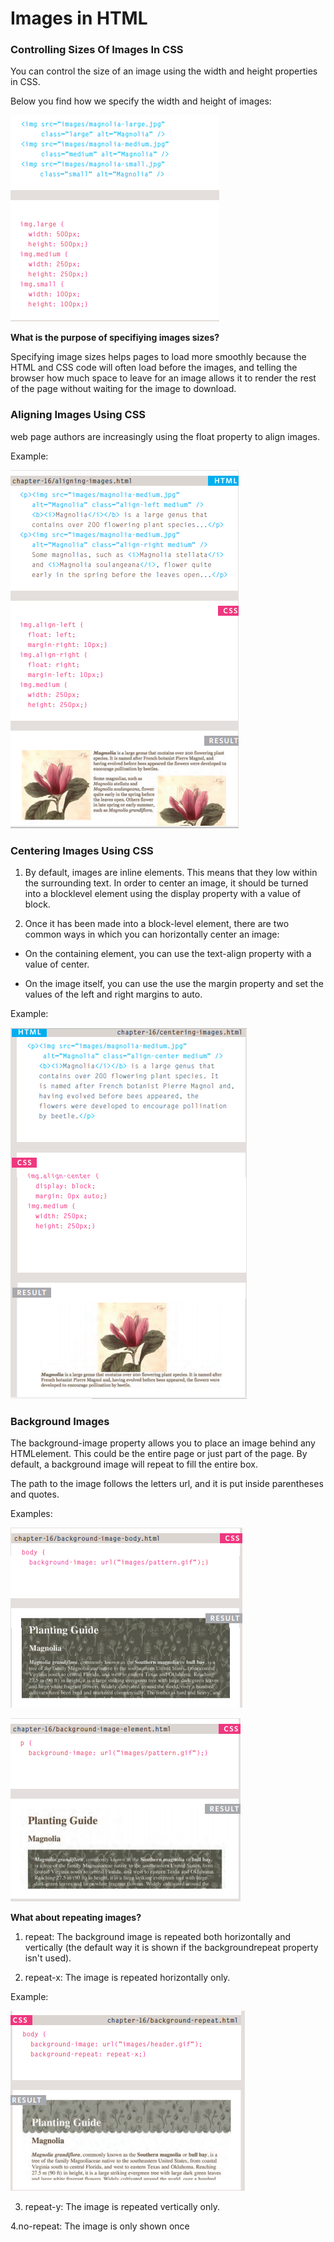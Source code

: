 # Images in HTML

### Controlling Sizes Of Images In CSS

You can control the size of an image using the width and height properties in CSS.

Below you find how we specify the width and height of images:

![](img.PNG)

**What is the purpose of specifiying images sizes?**

Specifying image sizes helps pages to load more smoothly because the HTML and CSS code will often load before the images, and telling the browser how much space to leave for an image allows it to render the rest of the page without waiting for the image to download.

### Aligning Images Using CSS

web page authors are increasingly using the float property to align images. 

Example:

![](img1.PNG)


### Centering Images Using CSS

1. By default, images are inline elements. This means that they low within the surrounding text. In order to center an image, it should be turned into a blocklevel element using the display property with a value of block. 

2. Once it has been made into a block-level element, there are two common ways in which you can horizontally center an image:

- On the containing element, you can use the text-align property with a value of center.

- On the image itself, you can use the use the margin property and set the values of the left and right margins to auto.

Example:

![](img2.PNG)

### Background Images

The background-image property allows you to place an image behind any HTMLelement. This could be the entire page or just part of the page. By default, a background image will repeat to fill the entire box.

The path to the image follows the letters url, and it is put inside parentheses and quotes.

Examples:

![](img3.PNG)

![](img4.PNG)

**What about repeating images?**

1. repeat: The background image is repeated both horizontally and vertically (the default way it is shown if the backgroundrepeat property isn't used).

2. repeat-x: The image is repeated horizontally only.

Example:

![](repeat-x.PNG)

3. repeat-y: The image is repeated vertically only.

4.no-repeat: The image is only shown once









